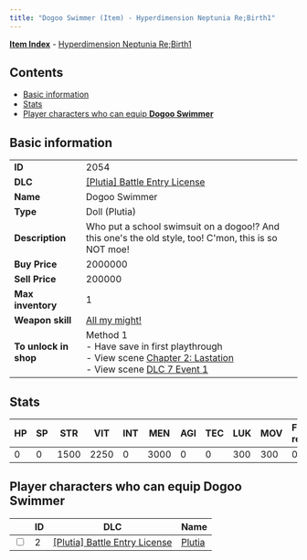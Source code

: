 ```yaml
---
title: "Dogoo Swimmer (Item) - Hyperdimension Neptunia Re;Birth1"
---
```


[**Item Index**](/neptunia/rb1/item/index.html) - [Hyperdimension Neptunia Re;Birth1](/neptunia/rb1)

## Contents

- [Basic information](#basic-information)
- [Stats](#stats)
- [Player characters who can equip **Dogoo Swimmer**](#player-characters-who-can-equip-dogoo-swimmer)

## Basic information

|   |   |
| -- | -- |
| **ID** | 2054 |
| **DLC** | [[Plutia] Battle Entry License](/neptunia/rb1/dlc/7-plutia.html) |
| **Name** | Dogoo Swimmer |
| **Type** | Doll (Plutia) |
| **Description** | Who put a school swimsuit on a dogoo!? And this one's the old style, too! C'mon, this is so NOT moe! |
| **Buy Price** | 2000000 |
| **Sell Price** | 200000 |
| **Max inventory** | 1 |
| **Weapon skill** | [All my might!](/neptunia/rb1/skill/7-203-all-my-might.html) |
| **To unlock in shop** | Method 1<br />- Have save in first playthrough<br />- View scene [Chapter 2: Lastation](/neptunia/rb1/scene/1-202-chapter-2-lastation.html)<br />- View scene [DLC 7 Event 1](/neptunia/rb1/scene/7-5010-dlc-7-event-1.html) |

## Stats

| HP | SP | STR | VIT | INT | MEN | AGI | TEC | LUK | MOV | Fire res. | Ice res. | Wind res. | Lightning res. |
| -- | -- | --- | --- | --- | --- | --- | --- | --- | --- | --------- | -------- | --------- | -------------- |
| 0 | 0 | 1500 | 2250 | 0 | 3000 | 0 | 0 | 300 | 300 | 0 | 0 | 0 | 0 |

## Player characters who can equip **Dogoo Swimmer**

|    | ID | DLC | Name |
| -- | -- | --- | ---- |
| <input type="checkbox" id="rb1-player-7-2" class="trackbox" /> | 2 | [[Plutia] Battle Entry License](/neptunia/rb1/dlc/7-plutia.html) | [Plutia](/neptunia/rb1/player/7-2-plutia.html) |